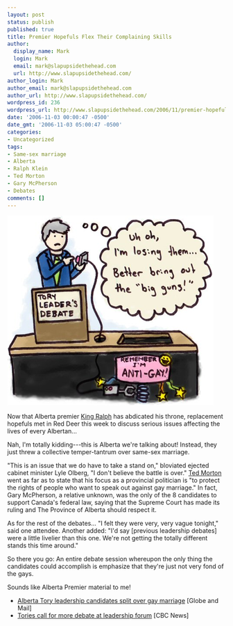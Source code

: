 ```yaml
---
layout: post
status: publish
published: true
title: Premier Hopefuls Flex Their Complaining Skills
author:
  display_name: Mark
  login: Mark
  email: mark@slapupsidethehead.com
  url: http://www.slapupsidethehead.com/
author_login: Mark
author_email: mark@slapupsidethehead.com
author_url: http://www.slapupsidethehead.com/
wordpress_id: 236
wordpress_url: http://www.slapupsidethehead.com/2006/11/premier-hopefuls-obsess-over-same-sex-marriage/
date: '2006-11-03 00:00:47 -0500'
date_gmt: '2006-11-03 05:00:47 -0500'
categories:
- Uncategorized
tags:
- Same-sex marriage
- Alberta
- Ralph Klein
- Ted Morton
- Gary McPherson
- Debates
comments: []
---
```

![Tory Leadership Debate](/wp-content/media/2006/11/tory_leader_debate.jpg)

Now that Alberta premier [King Ralph](http://www.slapupsidethehead.com/2006/04/ralph-to-leave-throne/ "Ol' Ralphy Klein.") has abdicated his throne, replacement hopefuls met in Red Deer this week to discuss serious issues affecting the lives of every Albertan...

Nah, I'm totally kidding---this is Alberta we're talking about! Instead, they just threw a collective temper-tantrum over same-sex marriage.

"This is an issue that we do have to take a stand on," bloviated ejected cabinet minister Lyle Olberg, "I don't believe the battle is over." [Ted Morton](http://www.slapupsidethehead.com/2006/10/morton-take-a-hint/ "The definitive one-issue man") went as far as to state that his focus as a provincial politician is "to protect the rights of people who want to speak out against gay marriage." In fact, Gary McPherson, a relative unknown, was the only of the 8 candidates to support Canada's federal law, saying that the Supreme Court has made its ruling and The Province of Alberta should respect it.

As for the rest of the debates... "I felt they were very, very vague tonight," said one attendee. Another added: "I'd say [previous leadership debates] were a little livelier than this one. We're not getting the totally different stands this time around."

So there you go: An entire debate session whereupon the only thing the candidates could accomplish is emphasize that they're just not very fond of the gays.

Sounds like Alberta Premier material to me!

- [Alberta Tory leadership candidates split over gay marriage](http://www.theglobeandmail.com/servlet/story/RTGAM.20061102.waltatories1102/BNStory/National/home) [Globe and Mail]
- [Tories call for more debate at leadership forum](http://www.cbc.ca/canada/edmonton/story/2006/11/02/ralph-hopeful.html) [CBC News]
